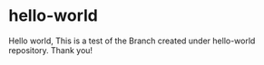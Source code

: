 # hello-world
Hello world,
This is a test of the Branch created under hello-world repository.
Thank you!
